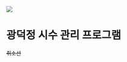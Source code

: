 

<div>
  <div class="header">
    <img src="https://github.com/user-attachments/assets/53846d55-2c81-4313-a6e4-96c256988e7f" />
    <h1 class=""> 광덕정 시수 관리 프로그램 </h1>
    <s>취소선</s>
  </div>


</div>


